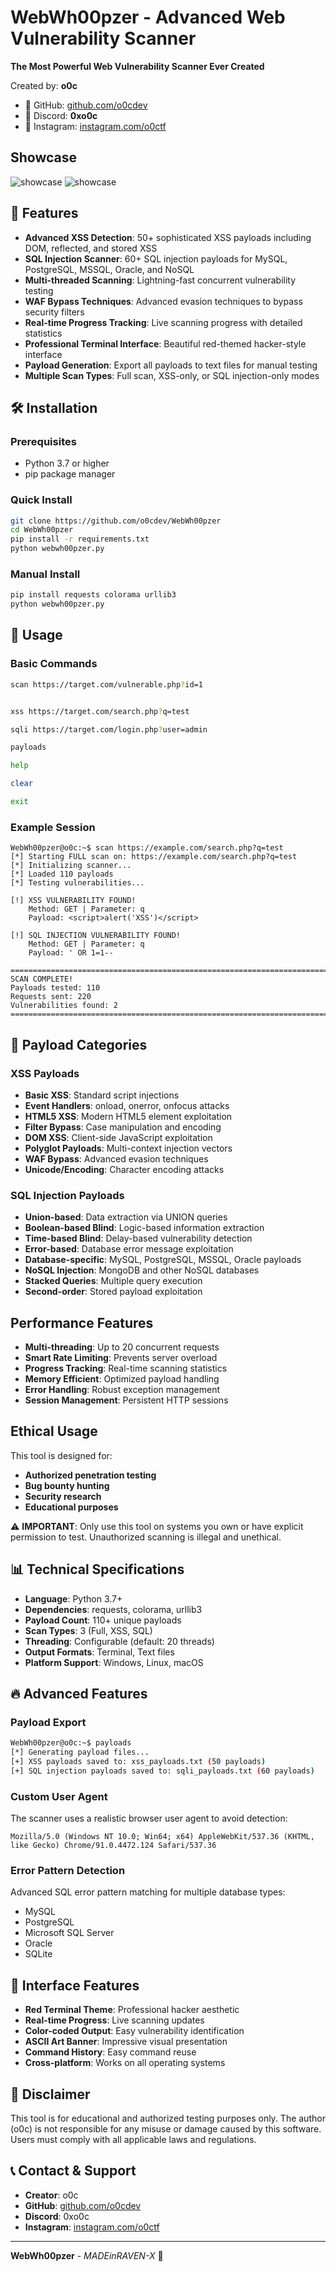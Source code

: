 # WebWh00pzer - Advanced Web Vulnerability Scanner


**The Most Powerful Web Vulnerability Scanner Ever Created**

Created by: **o0c**
- 🐙 GitHub: [github.com/o0cdev](https://github.com/o0cdev)
- 💬 Discord: **0xo0c**
- 📸 Instagram: [instagram.com/o0ctf](https://instagram.com/o0ctf)
## Showcase 

![showcase](https://raw.githubusercontent.com/o0cdev/WebWh00pzer/refs/heads/main/edit1.png)
![showcase](https://raw.githubusercontent.com/o0cdev/WebWh00pzer/refs/heads/main/edi4.png)


## 🚀 Features

- **Advanced XSS Detection**: 50+ sophisticated XSS payloads including DOM, reflected, and stored XSS
- **SQL Injection Scanner**: 60+ SQL injection payloads for MySQL, PostgreSQL, MSSQL, Oracle, and NoSQL
- **Multi-threaded Scanning**: Lightning-fast concurrent vulnerability testing
- **WAF Bypass Techniques**: Advanced evasion techniques to bypass security filters
- **Real-time Progress Tracking**: Live scanning progress with detailed statistics
- **Professional Terminal Interface**: Beautiful red-themed hacker-style interface
- **Payload Generation**: Export all payloads to text files for manual testing
- **Multiple Scan Types**: Full scan, XSS-only, or SQL injection-only modes

## 🛠️ Installation

### Prerequisites
- Python 3.7 or higher
- pip package manager

### Quick Install
```bash
git clone https://github.com/o0cdev/WebWh00pzer
cd WebWh00pzer
pip install -r requirements.txt
python webwh00pzer.py
```

### Manual Install
```bash
pip install requests colorama urllib3
python webwh00pzer.py
```

## 📖 Usage

### Basic Commands
```bash
scan https://target.com/vulnerable.php?id=1


xss https://target.com/search.php?q=test

sqli https://target.com/login.php?user=admin

payloads

help

clear

exit
```

### Example Session
```
WebWh00pzer@o0c:~$ scan https://example.com/search.php?q=test
[*] Starting FULL scan on: https://example.com/search.php?q=test
[*] Initializing scanner...
[*] Loaded 110 payloads
[*] Testing vulnerabilities...

[!] XSS VULNERABILITY FOUND!
    Method: GET | Parameter: q
    Payload: <script>alert('XSS')</script>

[!] SQL INJECTION VULNERABILITY FOUND!
    Method: GET | Parameter: q
    Payload: ' OR 1=1--

================================================================================
SCAN COMPLETE!
Payloads tested: 110
Requests sent: 220
Vulnerabilities found: 2
================================================================================
```

## 🎯 Payload Categories

### XSS Payloads
- **Basic XSS**: Standard script injections
- **Event Handlers**: onload, onerror, onfocus attacks
- **HTML5 XSS**: Modern HTML5 element exploitation
- **Filter Bypass**: Case manipulation and encoding
- **DOM XSS**: Client-side JavaScript exploitation
- **Polyglot Payloads**: Multi-context injection vectors
- **WAF Bypass**: Advanced evasion techniques
- **Unicode/Encoding**: Character encoding attacks

### SQL Injection Payloads
- **Union-based**: Data extraction via UNION queries
- **Boolean-based Blind**: Logic-based information extraction
- **Time-based Blind**: Delay-based vulnerability detection
- **Error-based**: Database error message exploitation
- **Database-specific**: MySQL, PostgreSQL, MSSQL, Oracle payloads
- **NoSQL Injection**: MongoDB and other NoSQL databases
- **Stacked Queries**: Multiple query execution
- **Second-order**: Stored payload exploitation

##  Performance Features

- **Multi-threading**: Up to 20 concurrent requests
- **Smart Rate Limiting**: Prevents server overload
- **Progress Tracking**: Real-time scanning statistics
- **Memory Efficient**: Optimized payload handling
- **Error Handling**: Robust exception management
- **Session Management**: Persistent HTTP sessions

##  Ethical Usage

This tool is designed for:
- **Authorized penetration testing**
- **Bug bounty hunting**
- **Security research**
- **Educational purposes**

⚠️ **IMPORTANT**: Only use this tool on systems you own or have explicit permission to test. Unauthorized scanning is illegal and unethical.

## 📊 Technical Specifications

- **Language**: Python 3.7+
- **Dependencies**: requests, colorama, urllib3
- **Payload Count**: 110+ unique payloads
- **Scan Types**: 3 (Full, XSS, SQL)
- **Threading**: Configurable (default: 20 threads)
- **Output Formats**: Terminal, Text files
- **Platform Support**: Windows, Linux, macOS

## 🔥 Advanced Features

### Payload Export
```bash
WebWh00pzer@o0c:~$ payloads
[*] Generating payload files...
[+] XSS payloads saved to: xss_payloads.txt (50 payloads)
[+] SQL injection payloads saved to: sqli_payloads.txt (60 payloads)
```

### Custom User Agent
The scanner uses a realistic browser user agent to avoid detection:
```
Mozilla/5.0 (Windows NT 10.0; Win64; x64) AppleWebKit/537.36 (KHTML, like Gecko) Chrome/91.0.4472.124 Safari/537.36
```

### Error Pattern Detection
Advanced SQL error pattern matching for multiple database types:
- MySQL
- PostgreSQL  
- Microsoft SQL Server
- Oracle
- SQLite

## 🎨 Interface Features

- **Red Terminal Theme**: Professional hacker aesthetic
- **Real-time Progress**: Live scanning updates
- **Color-coded Output**: Easy vulnerability identification
- **ASCII Art Banner**: Impressive visual presentation
- **Command History**: Easy command reuse
- **Cross-platform**: Works on all operating systems

## 🚨 Disclaimer

This tool is for educational and authorized testing purposes only. The author (o0c) is not responsible for any misuse or damage caused by this software. Users must comply with all applicable laws and regulations.

## 📞 Contact & Support

- **Creator**: o0c
- **GitHub**: [github.com/o0cdev](https://github.com/o0cdev)
- **Discord**: 0xo0c
- **Instagram**: [instagram.com/o0ctf](https://instagram.com/o0ctf)

---

**WebWh00pzer** - *MADEinRAVEN-X* 🔴
